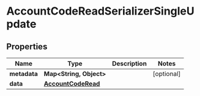 

# AccountCodeReadSerializerSingleUpdate


## Properties

| Name | Type | Description | Notes |
|------------ | ------------- | ------------- | -------------|
|**metadata** | **Map&lt;String, Object&gt;** |  |  [optional] |
|**data** | [**AccountCodeRead**](AccountCodeRead.md) |  |  |



